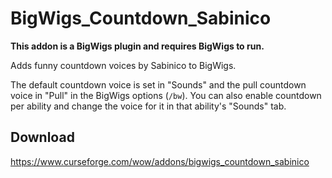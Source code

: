 # BigWigs_Countdown_Sabinico

**This addon is a BigWigs plugin and requires BigWigs to run.**

Adds funny countdown voices by Sabinico to BigWigs.

The default countdown voice is set in "Sounds" and the pull countdown voice in
"Pull" in the BigWigs options (`/bw`). You can also enable countdown per
ability and change the voice for it in that ability's "Sounds" tab.

## Download

<https://www.curseforge.com/wow/addons/bigwigs_countdown_sabinico>
